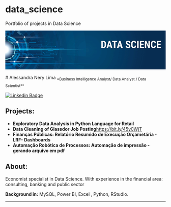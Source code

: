 # data_science
Portfolio of projects in Data Science
<p align="center">
  <img src="banner.png" >
</p>
# Alessandra Nery Lima
<sub>*Business Intelligence Analyst/ Data Analyst / Data Scientist** </sub>

<div align="left">
  
  [![Linkedin Badge](https://img.shields.io/badge/LinkedIn-0077B5?style=flat-square&logo=Linkedin&logoColor=white&link=https://www.linkedin.com/in/alessandranerylima/)](https://www.linkedin.com/in/alessandranerylima/)
 
  
</div>



## Projects:

* **Exploratory Data Analysis in Python Language for Retail**
* **Data Cleaning of Glassdor Job Posting**https://bit.ly/45y0WjT
* **Finanças Públicas: Relatório Resumido de Execução Orçametária -LRF- Dashboards**
* **Automação Robótica de Processos: Automação de impressão - gerando arquivo em pdf** 

## About:

Economist specialist in Data Science. With experience in the financial area: consulting, banking and public sector

**Background in:** MySQL, Power BI, Excel , Python, RStudio.

---
